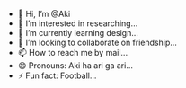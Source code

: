 - 👋 Hi, I’m @Aki
- 👀 I’m interested in researching...
- 🌱 I’m currently learning design...
- 💞️ I’m looking to collaborate on friendship...
- 📫 How to reach me by mail...
- 😄 Pronouns: Aki ha ari ga ari...
- ⚡ Fun fact: Football...

<!---
AkiMotogawa/AkiMotogawa is a ✨ special ✨ repository because its `README.md` (this file) appears on your GitHub profile.
You can click the Preview link to take a look at your changes.
--->
